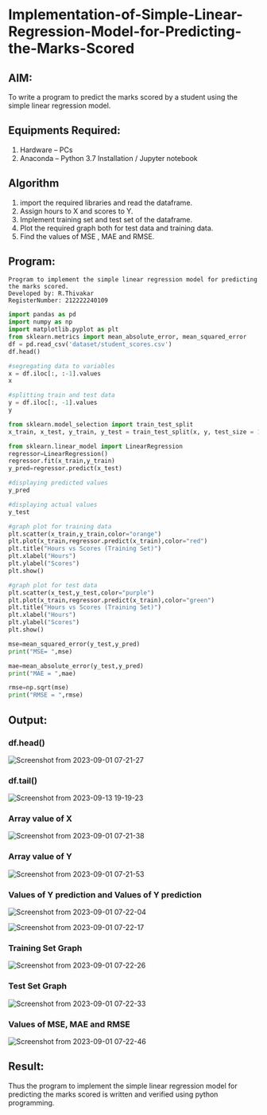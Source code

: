 # Implementation-of-Simple-Linear-Regression-Model-for-Predicting-the-Marks-Scored

## AIM:
To write a program to predict the marks scored by a student using the simple linear regression model.

## Equipments Required:
1. Hardware – PCs
2. Anaconda – Python 3.7 Installation / Jupyter notebook

## Algorithm
1. import the required libraries and read the dataframe.
2. Assign hours to X and scores to Y.
3. Implement training set and test set of the dataframe.
4. Plot the required graph both for test data and training data.
5. Find the values of MSE , MAE and RMSE.

## Program:
```
Program to implement the simple linear regression model for predicting the marks scored.
Developed by: R.Thivakar
RegisterNumber: 212222240109
```
```python
import pandas as pd
import numpy as np
import matplotlib.pyplot as plt
from sklearn.metrics import mean_absolute_error, mean_squared_error
df = pd.read_csv('dataset/student_scores.csv')
df.head()

#segregating data to variables
x = df.iloc[:, :-1].values
x

#splitting train and test data
y = df.iloc[:, -1].values
y

from sklearn.model_selection import train_test_split
x_train, x_test, y_train, y_test = train_test_split(x, y, test_size = 1/3, random_state = 0)

from sklearn.linear_model import LinearRegression 
regressor=LinearRegression()
regressor.fit(x_train,y_train)
y_pred=regressor.predict(x_test)

#displaying predicted values
y_pred

#displaying actual values
y_test

#graph plot for training data
plt.scatter(x_train,y_train,color="orange")
plt.plot(x_train,regressor.predict(x_train),color="red")
plt.title("Hours vs Scores (Training Set)")
plt.xlabel("Hours")
plt.ylabel("Scores")
plt.show()

#graph plot for test data
plt.scatter(x_test,y_test,color="purple")
plt.plot(x_train,regressor.predict(x_train),color="green")
plt.title("Hours vs Scores (Training Set)")
plt.xlabel("Hours")
plt.ylabel("Scores")
plt.show()

mse=mean_squared_error(y_test,y_pred)
print("MSE= ",mse)

mae=mean_absolute_error(y_test,y_pred)
print("MAE = ",mae)

rmse=np.sqrt(mse)
print("RMSE = ",rmse)
```
## Output:
### df.head()

![Screenshot from 2023-09-01 07-21-27](https://github.com/Gchethankumar/Implementation-of-Simple-Linear-Regression-Model-for-Predicting-the-Marks-Scored/assets/118348224/657d1d92-38a9-4094-8ed9-1f34525fc339)

### df.tail()

![Screenshot from 2023-09-13 19-19-23](https://github.com/Gchethankumar/Implementation-of-Simple-Linear-Regression-Model-for-Predicting-the-Marks-Scored/assets/118348224/6baf3d89-3554-4a80-ba75-b029b2731d7e)

### Array value of X

![Screenshot from 2023-09-01 07-21-38](https://github.com/Gchethankumar/Implementation-of-Simple-Linear-Regression-Model-for-Predicting-the-Marks-Scored/assets/118348224/572364a4-56b9-4a22-8d24-8546d76438df)

### Array value of Y

![Screenshot from 2023-09-01 07-21-53](https://github.com/Gchethankumar/Implementation-of-Simple-Linear-Regression-Model-for-Predicting-the-Marks-Scored/assets/118348224/c07d1859-8927-4097-9343-f8cba764cc8f)

### Values of Y prediction and Values of Y prediction

![Screenshot from 2023-09-01 07-22-04](https://github.com/Gchethankumar/Implementation-of-Simple-Linear-Regression-Model-for-Predicting-the-Marks-Scored/assets/118348224/c5f7ac09-c0f8-48bc-944c-3256eb75213d)

![Screenshot from 2023-09-01 07-22-17](https://github.com/Gchethankumar/Implementation-of-Simple-Linear-Regression-Model-for-Predicting-the-Marks-Scored/assets/118348224/a28462a2-1ae2-41be-9965-4d8897088ca9)

### Training Set Graph

![Screenshot from 2023-09-01 07-22-26](https://github.com/Gchethankumar/Implementation-of-Simple-Linear-Regression-Model-for-Predicting-the-Marks-Scored/assets/118348224/edbb21da-2800-4d93-9db2-c922c6def611)

### Test Set Graph

![Screenshot from 2023-09-01 07-22-33](https://github.com/Gchethankumar/Implementation-of-Simple-Linear-Regression-Model-for-Predicting-the-Marks-Scored/assets/118348224/b61ed986-b31d-46c4-978d-3e5a037e5272)

### Values of MSE, MAE and RMSE

![Screenshot from 2023-09-01 07-22-46](https://github.com/Gchethankumar/Implementation-of-Simple-Linear-Regression-Model-for-Predicting-the-Marks-Scored/assets/118348224/82744637-d103-4e83-848e-8580a48c6060)


## Result:
Thus the program to implement the simple linear regression model for predicting the marks scored is written and verified using python programming.
